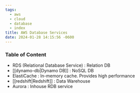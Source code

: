 ```yaml
---
tags:
  - aws
  - cloud
  - database
  - index
title: AWS Database Services
date: 2024-01-28 14:15:56 -0600
---
```


### Table of Content

* RDS (Relational Database Service) : Relation DB  
* [[dynamo-db|Dynamo DB]] : NoSQL DB  
* ElastiCache : In-memory cache. Provides high performance  
* [[redshift|Redshift]] : Data Warehouse  
* Aurora : Inhouse RDB service
